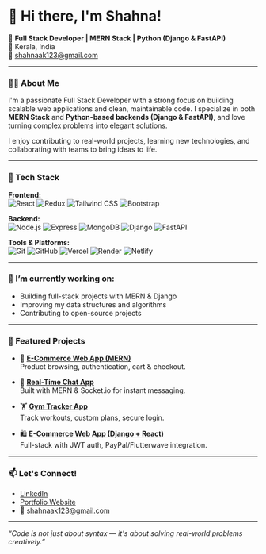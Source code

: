 
# 👋 Hi there, I'm Shahna!

🎯 **Full Stack Developer | MERN Stack | Python (Django & FastAPI)**  
📍 Kerala, India  
📧 shahnaak123@gmail.com  

---

### 🧑‍💻 About Me

I'm a passionate Full Stack Developer with a strong focus on building scalable web applications and clean, maintainable code. I specialize in both **MERN Stack** and **Python-based backends (Django & FastAPI)**, and love turning complex problems into elegant solutions.

I enjoy contributing to real-world projects, learning new technologies, and collaborating with teams to bring ideas to life.

---

### 🔧 Tech Stack

**Frontend:**  
![React](https://img.shields.io/badge/-React-61DAFB?style=flat&logo=react&logoColor=000)  ![Redux](https://img.shields.io/badge/-Redux-764ABC?style=flat&logo=redux&logoColor=fff)  ![Tailwind CSS](https://img.shields.io/badge/-TailwindCSS-38B2AC?style=flat&logo=tailwind-css&logoColor=fff)  ![Bootstrap](https://img.shields.io/badge/-Bootstrap-563D7C?style=flat&logo=bootstrap&logoColor=fff)

**Backend:**  
![Node.js](https://img.shields.io/badge/-Node.js-339933?style=flat&logo=node.js&logoColor=fff)  ![Express](https://img.shields.io/badge/-Express-000000?style=flat&logo=express&logoColor=fff)  ![MongoDB](https://img.shields.io/badge/-MongoDB-47A248?style=flat&logo=mongodb&logoColor=fff)  ![Django](https://img.shields.io/badge/-Django-092E20?style=flat&logo=django&logoColor=fff)  ![FastAPI](https://img.shields.io/badge/-FastAPI-009688?style=flat&logo=fastapi&logoColor=fff)

**Tools & Platforms:**  
![Git](https://img.shields.io/badge/-Git-F05032?style=flat&logo=git&logoColor=fff)  ![GitHub](https://img.shields.io/badge/-GitHub-181717?style=flat&logo=github&logoColor=fff)  ![Vercel](https://img.shields.io/badge/-Vercel-000000?style=flat&logo=vercel&logoColor=fff)  ![Render](https://img.shields.io/badge/-Render-46E3B7?style=flat&logo=render&logoColor=000)  ![Netlify](https://img.shields.io/badge/-Netlify-00C7B7?style=flat&logo=netlify&logoColor=fff)

---

### 🌱 I’m currently working on:
- Building full-stack projects with MERN & Django
- Improving my data structures and algorithms
- Contributing to open-source projects

---

### 📌 Featured Projects

- 🛒 **[E-Commerce Web App (MERN)](https://github.com/yourusername/project-ecommerce)**  
  Product browsing, authentication, cart & checkout.

- 💬 **[Real-Time Chat App](https://github.com/yourusername/project-chatapp)**  
  Built with MERN & Socket.io for instant messaging.

- 🏋️ **[Gym Tracker App](https://github.com/yourusername/gym-app)**  
  Track workouts, custom plans, secure login.

- 🛍️ **[E-Commerce Web App (Django + React)](https://github.com/yourusername/django-react-ecommerce)**  
  Full-stack with JWT auth, PayPal/Flutterwave integration.

---

### 📫 Let's Connect!

- [LinkedIn](https://www.linkedin.com/in/shahna-ak-305aba351/)  
- [Portfolio Website](https://your-portfolio-link.com)  
- 📧 shahnaak123@gmail.com  

---

_“Code is not just about syntax — it's about solving real-world problems creatively.”_

